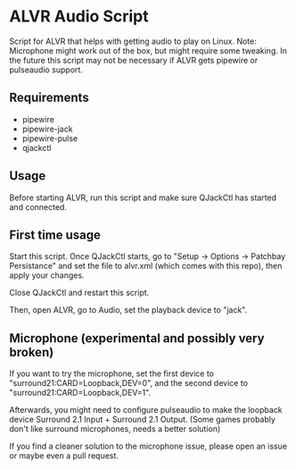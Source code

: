 # ALVR Audio Script
Script for ALVR that helps with getting audio to play on Linux.
Note: Microphone might work out of the box, but might require some tweaking.
In the future this script may not be necessary if ALVR gets pipewire or pulseaudio support.

## Requirements
- pipewire
- pipewire-jack
- pipewire-pulse
- qjackctl

## Usage
Before starting ALVR, run this script and make sure QJackCtl has started and connected. 

## First time usage
Start this script. Once QJackCtl starts, go to "Setup -> Options -> Patchbay Persistance" and set the file to alvr.xml (which comes with this repo), then apply your changes. 

Close QJackCtl and restart this script.

Then, open ALVR, go to Audio, set the playback device to "jack".

## Microphone (experimental and possibly very broken)
If you want to try the microphone, set the first device to "surround21:CARD=Loopback,DEV=0", and the second device to "surround21:CARD=Loopback,DEV=1". 

Afterwards, you might need to configure pulseaudio to make the loopback device Surround 2.1 Input + Surround 2.1 Output. (Some games probably don't like surround microphones, needs a better solution)

If you find a cleaner solution to the microphone issue, please open an issue or maybe even a pull request.

